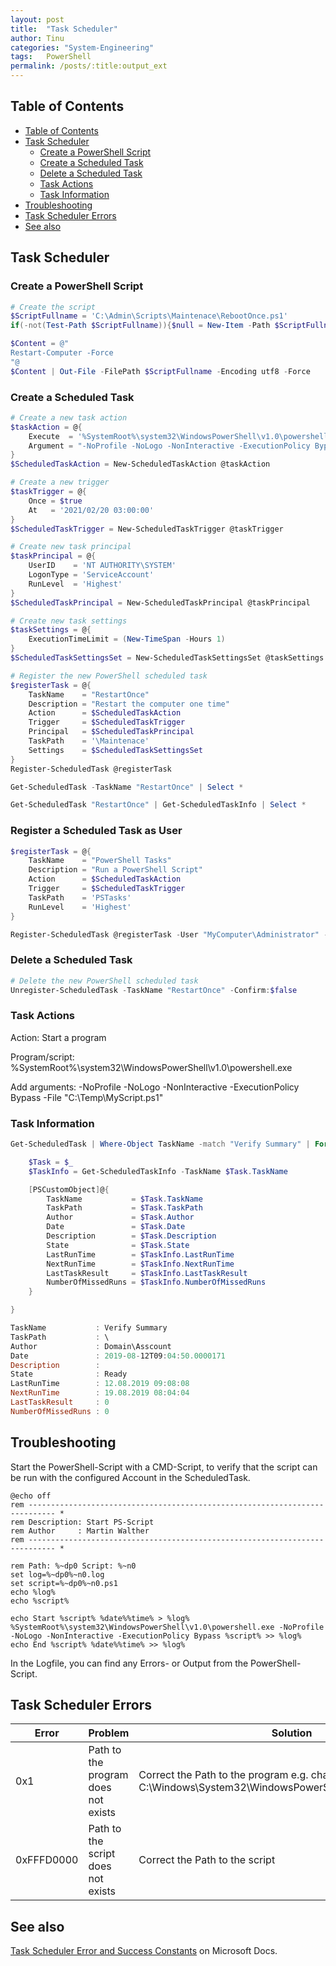 ```yaml
---
layout: post
title:  "Task Scheduler"
author: Tinu
categories: "System-Engineering"
tags:   PowerShell
permalink: /posts/:title:output_ext
---
```


## Table of Contents

- [Table of Contents](#table-of-contents)
- [Task Scheduler](#task-scheduler)
  - [Create a PowerShell Script](#create-a-powershell-script)
  - [Create a Scheduled Task](#create-a-scheduled-task)
  - [Delete a Scheduled Task](#delete-a-scheduled-task)
  - [Task Actions](#task-actions)
  - [Task Information](#task-information)
- [Troubleshooting](#troubleshooting)
- [Task Scheduler Errors](#task-scheduler-errors)
- [See also](#see-also)

## Task Scheduler

### Create a PowerShell Script

````powershell
# Create the script
$ScriptFullname = 'C:\Admin\Scripts\Maintenace\RebootOnce.ps1'
if(-not(Test-Path $ScriptFullname)){$null = New-Item -Path $ScriptFullname -ItemType File -Force}

$Content = @"
Restart-Computer -Force
"@
$Content | Out-File -FilePath $ScriptFullname -Encoding utf8 -Force
````

### Create a Scheduled Task

````powershell
# Create a new task action
$taskAction = @{
    Execute  = '%SystemRoot%\system32\WindowsPowerShell\v1.0\powershell.exe'
    Argument = "-NoProfile -NoLogo -NonInteractive -ExecutionPolicy Bypass -File $($ScriptFullname)"
}
$ScheduledTaskAction = New-ScheduledTaskAction @taskAction

# Create a new trigger
$taskTrigger = @{
    Once = $true
    At   = '2021/02/20 03:00:00'
}
$ScheduledTaskTrigger = New-ScheduledTaskTrigger @taskTrigger

# Create new task principal
$taskPrincipal = @{
    UserID    = 'NT AUTHORITY\SYSTEM'
    LogonType = 'ServiceAccount'
    RunLevel  = 'Highest'
}
$ScheduledTaskPrincipal = New-ScheduledTaskPrincipal @taskPrincipal

# Create new task settings
$taskSettings = @{
    ExecutionTimeLimit = (New-TimeSpan -Hours 1)
}
$ScheduledTaskSettingsSet = New-ScheduledTaskSettingsSet @taskSettings

# Register the new PowerShell scheduled task
$registerTask = @{
    TaskName    = "RestartOnce"
    Description = "Restart the computer one time"
    Action      = $ScheduledTaskAction
    Trigger     = $ScheduledTaskTrigger
    Principal   = $ScheduledTaskPrincipal
    TaskPath    = '\Maintenace'
    Settings    = $ScheduledTaskSettingsSet
}
Register-ScheduledTask @registerTask

Get-ScheduledTask -TaskName "RestartOnce" | Select *

Get-ScheduledTask "RestartOnce" | Get-ScheduledTaskInfo | Select *
````

### Register a Scheduled Task as User

````powershell
$registerTask = @{
    TaskName    = "PowerShell Tasks"
    Description = "Run a PowerShell Script"
    Action      = $ScheduledTaskAction
    Trigger     = $ScheduledTaskTrigger
    TaskPath    = 'PSTasks'
    RunLevel    = 'Highest'
}

Register-ScheduledTask @registerTask -User "MyComputer\Administrator" -Password 'verySecUreP@ssw0rd!'
````

### Delete a Scheduled Task

````powershell
# Delete the new PowerShell scheduled task
Unregister-ScheduledTask -TaskName "RestartOnce" -Confirm:$false
````

### Task Actions

Action: Start a program

Program/script: %SystemRoot%\system32\WindowsPowerShell\v1.0\powershell.exe

Add arguments: -NoProfile -NoLogo -NonInteractive -ExecutionPolicy Bypass -File "C:\Temp\MyScript.ps1"

### Task Information

````powershell
Get-ScheduledTask | Where-Object TaskName -match "Verify Summary" | ForEach {

    $Task = $_
    $TaskInfo = Get-ScheduledTaskInfo -TaskName $Task.TaskName

    [PSCustomObject]@{
        TaskName           = $Task.TaskName
        TaskPath           = $Task.TaskPath
        Author             = $Task.Author
        Date               = $Task.Date
        Description        = $Task.Description
        State              = $Task.State
        LastRunTime        = $TaskInfo.LastRunTime
        NextRunTime        = $TaskInfo.NextRunTime
        LastTaskResult     = $TaskInfo.LastTaskResult
        NumberOfMissedRuns = $TaskInfo.NumberOfMissedRuns
    }

}

TaskName           : Verify Summary
TaskPath           : \
Author             : Domain\Asscount
Date               : 2019-08-12T09:04:50.0000171
Description        :
State              : Ready
LastRunTime        : 12.08.2019 09:08:08
NextRunTime        : 19.08.2019 08:04:04
LastTaskResult     : 0
NumberOfMissedRuns : 0
````

## Troubleshooting

Start the PowerShell-Script with a CMD-Script, to verify that the script can be run with the configured Account in the ScheduledTask.

````batch
@echo off
rem ---------------------------------------------------------------------------- *
rem Description: Start PS-Script
rem Author     : Martin Walther
rem ---------------------------------------------------------------------------- *

rem Path: %~dp0 Script: %~n0
set log=%~dp0%~n0.log
set script=%~dp0%~n0.ps1
echo %log%
echo %script%

echo Start %script% %date%%time% > %log%
%SystemRoot%\system32\WindowsPowerShell\v1.0\powershell.exe -NoProfile -NoLogo -NonInteractive -ExecutionPolicy Bypass %script% >> %log%
echo End %script% %date%%time% >> %log%
````

In the Logfile, you can find any Errors- or Output from the PowerShell-Script.

## Task Scheduler Errors

Error | Problem | Solution
-|-|-
0x1 | Path to the program does not exists | Correct the Path to the program e.g. change powershell.exe to C:\Windows\System32\WindowsPowerShell\v1.0\powershell.exe
0xFFFD0000 | Path to the script does not exists | Correct the Path to the script

## See also

[Task Scheduler Error and Success Constants](https://docs.microsoft.com/en-us/windows/win32/taskschd/task-scheduler-error-and-success-constants) on Microsoft Docs.
